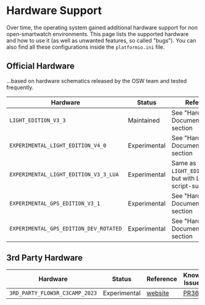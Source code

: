 # Hardware Support
Over time, the operating system gained additional hardware support for non open-smartwatch environments. This page lists the supported hardware and how to use it (as well as unwanted features, so called "bugs"). You can also find all these configurations inside the `platformio.ini` file.

## Official Hardware
...based on hardware schematics released by the OSW team and tested frequently.

| Hardware                               | Status       | Reference                                                 |
| -------------------------------------- | ------------ | --------------------------------------------------------- |
| `LIGHT_EDITION_V3_3`                   | Maintained   | See "Hardware"-Documentation section                      |
| `EXPERIMENTAL_LIGHT_EDITION_V4_0`      | Experimental | See "Hardware"-Documentation section                      |
| `EXPERIMENTAL_LIGHT_EDITION_V3_3_LUA`  | Experimental | Same as `LIGHT_EDITION_V3_3`, but with LUA-script-support |
| `EXPERIMENTAL_GPS_EDITION_V3_1`        | Experimental | See "Hardware"-Documentation section                      |
| `EXPERIMENTAL_GPS_EDITION_DEV_ROTATED` | Experimental | See "Hardware"-Documentation section                      |

## 3rd Party Hardware

| Hardware                       | Status       | Reference                         | Known Issues                                                            |
| ------------------------------ | ------------ | --------------------------------- | ----------------------------------------------------------------------- |
| `3RD_PARTY_FLOW3R_C3CAMP_2023` | Experimental | [website](https://flow3r.garden/) | [PR368](https://github.com/Open-Smartwatch/open-smartwatch-os/pull/368) |

